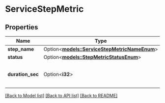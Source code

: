 # ServiceStepMetric

## Properties

Name | Type | Description | Notes
------------ | ------------- | ------------- | -------------
**step_name** | Option<[**models::ServiceStepMetricNameEnum**](ServiceStepMetricNameEnum.md)> |  | [optional]
**status** | Option<[**models::StepMetricStatusEnum**](StepMetricStatusEnum.md)> |  | [optional]
**duration_sec** | Option<**i32**> | The duration of the step in seconds. | [optional]

[[Back to Model list]](../README.md#documentation-for-models) [[Back to API list]](../README.md#documentation-for-api-endpoints) [[Back to README]](../README.md)


